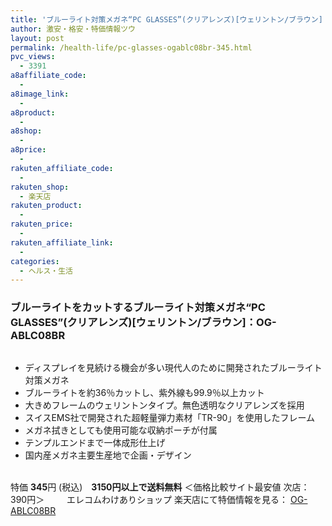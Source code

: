 ```yaml
---
title: 'ブルーライト対策メガネ“PC GLASSES”(クリアレンズ)[ウェリントン/ブラウン] OG-ABLC08BR 特価345円！'
author: 激安・格安・特価情報ツウ
layout: post
permalink: /health-life/pc-glasses-ogablc08br-345.html
pvc_views:
  - 3391
a8affiliate_code:
  -
a8image_link:
  -
a8product:
  -
a8shop:
  -
a8price:
  -
rakuten_affiliate_code:
  -
rakuten_shop:
  - 楽天店
rakuten_product:
  -
rakuten_price:
  -
rakuten_affiliate_link:
  -
categories:
  - ヘルス・生活
---
```

### ブルーライトをカットするブルーライト対策メガネ“PC GLASSES”(クリアレンズ)[ウェリントン/ブラウン]：OG-ABLC08BR

<div class="img-bg2 img_L">
  <a href="//hb.afl.rakuten.co.jp/hgc/04914ba7.10ed122b.04914ba8.092f1a7b/?pc=http%3a%2f%2fitem.rakuten.co.jp%2fwakeari%2f4953103861541%2f%3fscid%3daf_link_img&m=http%3a%2f%2fm.rakuten.co.jp%2fwakeari%2fi%2f10014575%2f" target="_blank"><img src="//hbb.afl.rakuten.co.jp/hgb/?pc=http%3a%2f%2fthumbnail.image.rakuten.co.jp%2f%400_mall%2fwakeari%2fcabinet%2f200_4%2fog-ablc08br_02.jpg%3f_ex%3d128x128&m=http%3a%2f%2fthumbnail.image.rakuten.co.jp%2f%400_mall%2fwakeari%2fcabinet%2f200_4%2fog-ablc08br_02.jpg" border="0" title="" alt="" /></a>
</div>

<!--more-->

  * ディスプレイを見続ける機会が多い現代人のために開発されたブルーライト対策メガネ
  * ブルーライトを約36％カットし、紫外線も99.9％以上カット
  * 大きめフレームのウェリントンタイプ。無色透明なクリアレンズを採用
  * スイスEMS社で開発された超軽量弾力素材「TR-90」を使用したフレーム
  * メガネ拭きとしても使用可能な収納ポーチが付属
  * テンプルエンドまで一体成形仕上げ
  * 国内産メガネ主要生産地で企画・デザイン

<br clear="all" />特価 <span class="tokka-price"><strong>345</strong></span>円 (税込)　**3150円以上で送料無料**
＜価格比較サイト最安値 次店：390円＞
　　
エレコムわけありショップ 楽天店にて特価情報を見る： <a href="//hb.afl.rakuten.co.jp/hgc/04914ba7.10ed122b.04914ba8.092f1a7b/?pc=http%3a%2f%2fitem.rakuten.co.jp%2fwakeari%2f4953103861541%2f%3fscid%3daf_link_img&m=http%3a%2f%2fm.rakuten.co.jp%2fwakeari%2fi%2f10014575%2f" target="_blank"><span class="fs150p">OG-ABLC08BR</span></a>
